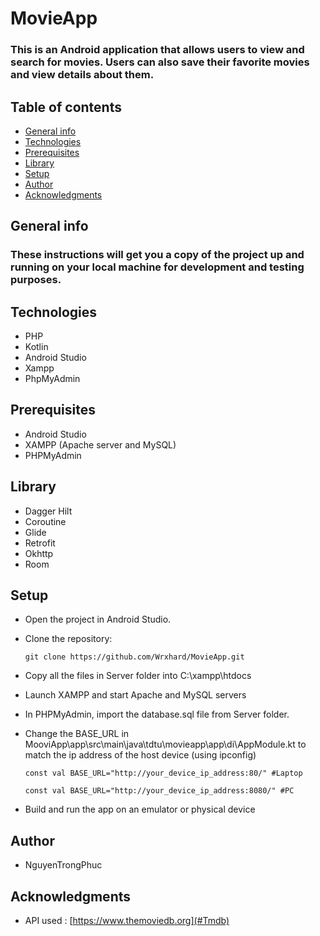 # MovieApp
### This is an Android application that allows users to view and search for movies. Users can also save their favorite movies and view details about them.

## Table of contents
* [General info](#General-info)
* [Technologies](#Technologies)
* [Prerequisites](#Prerequisites)
* [Library](#Library)
* [Setup](#Setup)
* [Author](#Author)
* [Acknowledgments](#Acknowledgments)

## General info
### These instructions will get you a copy of the project up and running on your local machine for development and testing purposes.
## Technologies
- PHP
- Kotlin
- Android Studio
- Xampp
- PhpMyAdmin

## Prerequisites
- Android Studio
- XAMPP (Apache server and MySQL)
- PHPMyAdmin

## Library
- Dagger Hilt
- Coroutine
- Glide
- Retrofit
- Okhttp
- Room

## Setup
- Open the project in Android Studio.
- Clone the repository:

    ```
    git clone https://github.com/Wrxhard/MovieApp.git
    ```

- Copy all the files in Server folder into C:\xampp\htdocs
- Launch XAMPP and start Apache and MySQL servers
- In PHPMyAdmin, import the database.sql file from Server folder.
- Change the BASE_URL in MooviApp\app\src\main\java\tdtu\movieapp\app\di\AppModule.kt 
to match the ip address of the host device (using ipconfig)

    ```
    const val BASE_URL="http://your_device_ip_address:80/" #Laptop
    ```
    
    ```
    const val BASE_URL="http://your_device_ip_address:8080/" #PC
    ```

    
- Build and run the app on an emulator or physical device

## Author
- NguyenTrongPhuc

## Acknowledgments
- API used : [https://www.themoviedb.org](#Tmdb)
